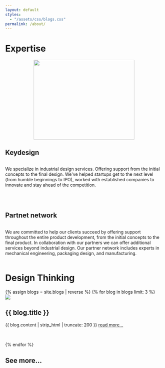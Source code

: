 ```yaml
---
layout: default
styles:
  - "/assets/css/blogs.css"
permalink: /about/
---
```

<div class="content">
    <div id="Expertise" class="section">
        <div class="wrapper" style="padding: 0;">
            <div></div>
            <h1>Expertise</h1>
        </div>
        <div class="wrapper">
            <div style="display: flex; align-items: center; justify-content: center;">
                <img src="{{ site.baseurl }}/assets/images/partners.svg" style="width: 242pt; height: 190pt;">
            </div>
            <div style="display: flex; flex-direction: column;">
                <h2>Keydesign</h2>
                <p style="margin-bottom: 35pt;">We specialize in industrial design services. Offering support from the initial concepts to the final design. We've helped startups get to the next level (from humble beginnings to IPO), worked with established companies to innovate and stay ahead of the competition.</p>
                <h2>Partnet network</h2>
                <p>We are committed to help our clients succeed by offering support throughout the entire product development, from the initial concepts to the final product. In collaboration with our partners we can offer additional services beyond industrial design. Our partner network includes experts in mechanical engineering, packaging design, and manufacturing.</p>
            </div>
        </div>
    </div>
    <div id="DesignThinking1" class="section">
        <div class="wrapper" style="padding: 0;">
            <div></div>
            <h1>Design Thinking</h1>
        </div>
        {% assign blogs = site.blogs | reverse %}
        {% for blog in blogs limit: 3 %}
        <div class="wrapper" style="margin-bottom: 35pt;">
            <div class="blog-image-wrapper">
                <img src="{{ blog.main_image | prepend: site.baseurl }}" class="blog-image">
            </div>
            <div>
                <h2>{{ blog.title }}</h2>
                <span>{{ blog.content | strip_html | truncate: 200 }} <a href="{{ blog.url | prepend: site.baseurl }}" class="blog-link">read more...</a></span>
            </div>
        </div>
        {% endfor %}
        <div class="wrapper">
            <div></div>
            <div>
                <h2><a href="{{ site.baseurl }}/blogs/" style="text-decoration: none; color: var(--text-color)">See more...</a></h2>
            </div>
        </div>
    </div>
</div>